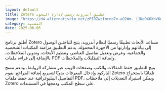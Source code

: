 ```yaml
---
layout: default
title: Zotero تطبيق أندرويد رسمي لإدارة البحوث
image: "https://d4.alternativeto.net/zPIRZwtfnrno7v-aO2Wm-_LJDe0X6XbV6ububQne6Gc/rs:fill:1520:760:0/g:ce:0:0/YWJzOi8vZGlzdC9jb250ZW50LzE3NDkxNTIxNzAyMzMucG5n.png"
category: التقنية
date: 2025-06-06
---
```


أطلق برنامج Zotero مساعد الأبحاث تطبيقًا رسميًا لنظام أندرويد، يتيح للباحثين الوصول إلى بياناتهم وإدارتها من الأجهزة المحمولة. يدعم التطبيق مزامنة المكتبات الشخصية والجماعية، وعرض وتعديل تفاصيل العناصر، وتنظيم الأبحاث، وتدوين الملاحظات، بالإضافة إلى قراءة ملفات PDF وإضافة التظليلات والملاحظات.

يتيح التطبيق حفظ المقالات والكتب وصفحات الويب عبر مشاركة الروابط، ودعم مسح الباركود وإدخال المعرفات يدويًا لتسريع إضافة المراجع. يقوم Zotero تلقائيًا باستخراج التفاصيل الببليوغرافية عند حفظ ملفات PDF، ويمكن استيراد التعديلات إلى ملاحظات Zotero على سطح المكتب ودمجها في المستندات.
